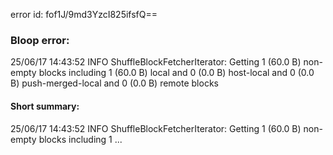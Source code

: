 error id: fof1J/9md3YzcI825ifsfQ==
### Bloop error:

25/06/17 14:43:52 INFO ShuffleBlockFetcherIterator: Getting 1 (60.0 B) non-empty blocks including 1 (60.0 B) local and 0 (0.0 B) host-local and 0 (0.0 B) push-merged-local and 0 (0.0 B) remote blocks
#### Short summary: 

25/06/17 14:43:52 INFO ShuffleBlockFetcherIterator: Getting 1 (60.0 B) non-empty blocks including 1 ...